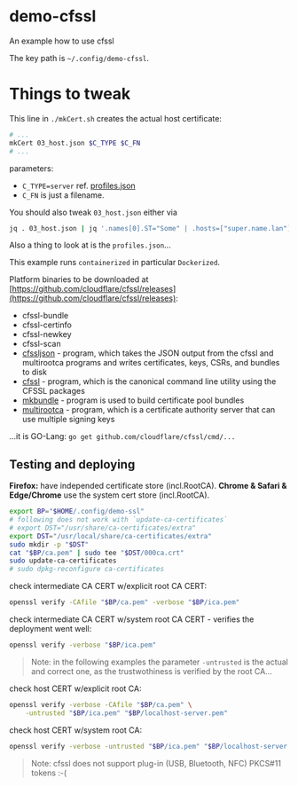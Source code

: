 # demo-cfssl

An example how to use cfssl

The key path is `~/.config/demo-cfssl`.

# Things to tweak

This line in `./mkCert.sh` creates the actual host certificate:

```bash
# ...
mkCert 03_host.json $C_TYPE $C_FN
# ...
```

parameters:

* `C_TYPE=server` ref. [profiles.json](profiles.json)
* `C_FN` is just a filename.

You should also tweak `03_host.json` either via

```bash
jq . 03_host.json | jq '.names[0].ST="Some" | .hosts=["super.name.lan"]' >tmp-03_host.json
```

Also a thing to look at is the `profiles.json`...

This example runs `containerized` in particular `Dockerized`.

Platform binaries to be downloaded at [https://github.com/cloudflare/cfssl/releases](https://github.com/cloudflare/cfssl/releases):

* cfssl-bundle
* cfssl-certinfo
* cfssl-newkey
* cfssl-scan
* [cfssljson](https://github.com/cloudflare/cfssl#the-cfssljson-utility) - program, which takes the JSON output from the cfssl and multirootca programs and writes certificates, keys, CSRs, and bundles to disk
* [cfssl](https://github.com/cloudflare/cfssl#using-the-command-line-tool) - program, which is the canonical command line utility using the CFSSL packages
* [mkbundle](https://github.com/cloudflare/cfssl#the-mkbundle-utility) - program is used to build certificate pool bundles
* [multirootca](https://github.com/cloudflare/cfssl#the-multirootca) - program, which is a certificate authority server that can use multiple signing keys

...it is GO-Lang: `go get github.com/cloudflare/cfssl/cmd/...`

## Testing and deploying

__Firefox:__ have independed certificate store (incl.RootCA).
__Chrome & Safari & Edge/Chrome__ use the system cert store (incl.RootCA).

```bash
export BP="$HOME/.config/demo-ssl"
# following does not work with `update-ca-certificates`
# export DST="/usr/share/ca-certificates/extra"
export DST="/usr/local/share/ca-certificates/extra"
sudo mkdir -p "$DST"
cat "$BP/ca.pem" | sudo tee "$DST/000ca.crt"
sudo update-ca-certificates
# sudo dpkg-reconfigure ca-certificates
```

check intermediate CA CERT w/explicit root CA CERT:

```bash
openssl verify -CAfile "$BP/ca.pem" -verbose "$BP/ica.pem"
```

check intermediate CA CERT w/system root CA CERT - verifies the deployment went well:

```bash
openssl verify -verbose "$BP/ica.pem"
```

> Note: in the following examples the parameter `-untrusted` is the actual and correct one, as the trustwothiness is verified by the root CA...

check host CERT w/explicit root CA:

```bash
openssl verify -verbose -CAfile "$BP/ca.pem" \
    -untrusted "$BP/ica.pem" "$BP/localhost-server.pem"
```

check host CERT w/system root CA:

```bash
openssl verify -verbose -untrusted "$BP/ica.pem" "$BP/localhost-server.pem"
```

> Note: cfssl does not support plug-in (USB, Bluetooth, NFC) PKCS#11 tokens :-(